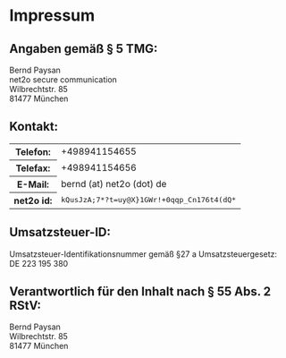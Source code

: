 Impressum
=========

Angaben gemäß § 5 TMG:
----------------------

Bernd Paysan<br/>
net2o secure communication<br/>
Wilbrechtstr. 85<br/>
81477 München

Kontakt:
--------

<table><tr>
<th>Telefon:</th>
<td>+498941154655</td></tr>
<tr><th>Telefax:</th>
<td>+498941154656</td></tr>
<tr><th>E-Mail:</th>
<td>bernd (at) net2o (dot) de</td>
<tr><th>net2o id:</th>
<td><tt><font bgcolor="#fc9">kQusJ</font><font bgcolor="#8cf">zA;7*</font><font bgcolor="#fc9">?t=uy</font><font bgcolor="#8cf">@X}1G</font><font bgcolor="#fc9">Wr!+0</font><font bgcolor="#8cf">qqp_C</font><font bgcolor="#fc9">n176t</font><font bgcolor="#9cf">4(dQ*</font></tt></td>
</tr></table>

Umsatzsteuer-ID:
----------------

Umsatzsteuer-Identifikationsnummer gemäß §27 a Umsatzsteuergesetz:<br/>
DE 223 195 380

Verantwortlich für den Inhalt nach § 55 Abs. 2 RStV:
----------------------------------------------------

Bernd Paysan<br/>
Wilbrechtstr. 85<br/>
81477 München
